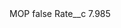 <?xml version="1.0" encoding="UTF-8"?>
<CustomMetadata xmlns="http://soap.sforce.com/2006/04/metadata" xmlns:xsi="http://www.w3.org/2001/XMLSchema-instance" xmlns:xsd="http://www.w3.org/2001/XMLSchema">
    <label>MOP</label>
    <protected>false</protected>
    <values>
        <field>Rate__c</field>
        <value xsi:type="xsd:double">7.985</value>
    </values>
</CustomMetadata>

